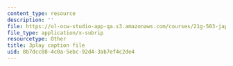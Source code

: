 ```yaml
---
content_type: resource
description: ''
file: https://ol-ocw-studio-app-qa.s3.amazonaws.com/courses/21g-503-japanese-iii-fall-2019/8b7dcc884c0a5ebc92d43ab7ef4c2de4_dWNrHmcb4Oo.vtt
file_type: application/x-subrip
resourcetype: Other
title: 3play caption file
uid: 8b7dcc88-4c0a-5ebc-92d4-3ab7ef4c2de4
---
```


